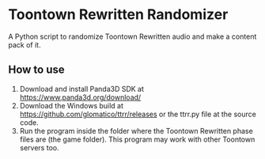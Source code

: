 # Toontown Rewritten Randomizer
A Python script to randomize Toontown Rewritten audio and make a content pack of it.
## How to use
1. Download and install Panda3D SDK at https://www.panda3d.org/download/
2. Download the Windows build at https://github.com/glomatico/ttrr/releases or the ttrr.py file at the source code.
3. Run the program inside the folder where the Toontown Rewritten phase files are (the game folder).
This program may work with other Toontown servers too.
